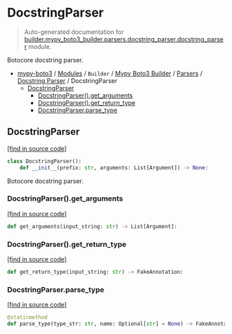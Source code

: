 # DocstringParser

> Auto-generated documentation for [builder.mypy_boto3_builder.parsers.docstring_parser.docstring_parser](https://github.com/vemel/mypy_boto3/blob/master/builder/mypy_boto3_builder/parsers/docstring_parser/docstring_parser.py) module.

Botocore docstring parser.

- [mypy-boto3](../../../../README.md#mypy_boto3) / [Modules](../../../../MODULES.md#mypy-boto3-modules) / `Builder` / [Mypy Boto3 Builder](../../index.md#mypy-boto3-builder) / [Parsers](../index.md#parsers) / [Docstring Parser](index.md#docstring-parser) / DocstringParser
    - [DocstringParser](#docstringparser)
        - [DocstringParser().get_arguments](#docstringparserget_arguments)
        - [DocstringParser().get_return_type](#docstringparserget_return_type)
        - [DocstringParser.parse_type](#docstringparserparse_type)

## DocstringParser

[[find in source code]](https://github.com/vemel/mypy_boto3/blob/master/builder/mypy_boto3_builder/parsers/docstring_parser/docstring_parser.py#L25)

```python
class DocstringParser():
    def __init__(prefix: str, arguments: List[Argument]) -> None:
```

Botocore docstring parser.

### DocstringParser().get_arguments

[[find in source code]](https://github.com/vemel/mypy_boto3/blob/master/builder/mypy_boto3_builder/parsers/docstring_parser/docstring_parser.py#L166)

```python
def get_arguments(input_string: str) -> List[Argument]:
```

### DocstringParser().get_return_type

[[find in source code]](https://github.com/vemel/mypy_boto3/blob/master/builder/mypy_boto3_builder/parsers/docstring_parser/docstring_parser.py#L240)

```python
def get_return_type(input_string: str) -> FakeAnnotation:
```

### DocstringParser.parse_type

[[find in source code]](https://github.com/vemel/mypy_boto3/blob/master/builder/mypy_boto3_builder/parsers/docstring_parser/docstring_parser.py#L265)

```python
@staticmethod
def parse_type(type_str: str, name: Optional[str] = None) -> FakeAnnotation:
```
